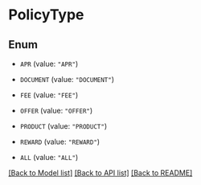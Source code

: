# PolicyType

## Enum


* `APR` (value: `"APR"`)

* `DOCUMENT` (value: `"DOCUMENT"`)

* `FEE` (value: `"FEE"`)

* `OFFER` (value: `"OFFER"`)

* `PRODUCT` (value: `"PRODUCT"`)

* `REWARD` (value: `"REWARD"`)

* `ALL` (value: `"ALL"`)


[[Back to Model list]](../README.md#documentation-for-models) [[Back to API list]](../README.md#documentation-for-api-endpoints) [[Back to README]](../README.md)


